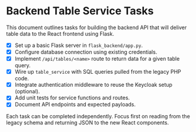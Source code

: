 # Backend Table Service Tasks

This document outlines tasks for building the backend API that will deliver table data to the React frontend using Flask.

- [x] Set up a basic Flask server in `flask_backend/app.py`.
- [x] Configure database connection using existing credentials.
- [x] Implement `/api/tables/<name>` route to return data for a given table query.
- [x] Wire up `table_service` with SQL queries pulled from the legacy PHP code.
- [x] Integrate authentication middleware to reuse the Keycloak setup (optional).
- [x] Add unit tests for service functions and routes.
- [x] Document API endpoints and expected payloads.

Each task can be completed independently. Focus first on reading from the legacy schema and returning JSON to the new React components.
